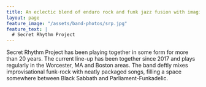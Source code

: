 ```yaml
---
title: An eclectic blend of enduro rock and funk jazz fusion with imaginative lyrics
layout: page
feature_image: "/assets/band-photos/srp.jpg"
feature_text: |
  # Secret Rhythm Project
---
```


Secret Rhythm Project has been playing together in some form for more than 20 years. The current line-up has been together since 2017 and plays regularly in the Worcester, MA and Boston areas. The band deftly mixes improvisational funk-rock with neatly packaged songs, filling a space somewhere between Black Sabbath and Parliament-Funkadelic.
